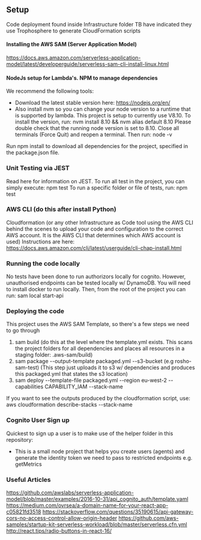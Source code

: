 ## Setup
Code deployment found inside Infrastructure folder
TB have indicated they use Trophosphere to generate CloudFormation scripts

#### Installing the AWS SAM (Server Application Model)
https://docs.aws.amazon.com/serverless-application-model/latest/developerguide/serverless-sam-cli-install-linux.html 

#### NodeJs setup for Lambda's. NPM to manage dependencies
We recommend the following tools:
- Download the latest stable version here: https://nodejs.org/en/
- Also install nvm so you can change your node version to a runtime that is supported by lambda. This project is setup to currently use V8.10. 
To install the version, run: nvm install 8.10 && nvm alias default 8.10
Please double check that the running node version is set to 8.10. Close all terminals (Force Quit) and reopen a terminal. Then run: node -v

Run npm install to download all dependencies for the project, specified in the package.json file.

### Unit Testing via JEST
Read here for information on JEST.
To run all test in the project, you can simply execute:
npm test
To run a specific folder or file of tests, run:
npm test <path to file here>

### AWS CLI (do this after install Python)
Cloudformation (or any other Infrastructure as Code tool using the AWS CLI behind the scenes to upload your code and configuration to the correct AWS account. It is the AWS CLI that determines which AWS account is used)
Instructions are here: https://docs.aws.amazon.com/cli/latest/userguide/cli-chap-install.html 

### Running the code locally
No tests have been done to run authorizors locally for cognito. However, unauthorised endpoints can be tested locally w/ DynamoDB.
You will need to install docker to run locally. Then, from the root of the project you can run:
sam local start-api

### Deploying the code
This project uses the AWS SAM Template, so there's a few steps we need to go through
1) sam build (do this at the level where the template.yml exists. This scans the project folders for all dependencies and places all resources in a staging folder: .aws-sam/build)
2) sam package --output-template packaged.yml --s3-bucket <bucketName> (e.g rosho-sam-test) (This step just uploads it to s3 w/ dependencies and produces this packaged.yml that states the s3 location)
3) sam deploy --template-file packaged.yml --region eu-west-2 --capabilities CAPABILITY_IAM --stack-name <stack-name>

If you want to see the outputs produced by the cloudformation script, use:
aws cloudformation describe-stacks --stack-name <stack-name>

### Cognito User Sign up
Quickest to sign up a user is to make use of the helper folder in this repository:
- This is a small node project that helps you create users (agents) and generate the identity token we need to pass to restricted endpoints e.g. getMetrics

### Useful Articles
https://github.com/awslabs/serverless-application-model/blob/master/examples/2016-10-31/api_cognito_auth/template.yaml
https://medium.com/ovrsea/a-domain-name-for-your-react-app-c05821fd3518 
https://stackoverflow.com/questions/35190615/api-gateway-cors-no-access-control-allow-origin-header
https://github.com/aws-samples/startup-kit-serverless-workload/blob/master/serverless.cfn.yml
http://react.tips/radio-buttons-in-react-16/